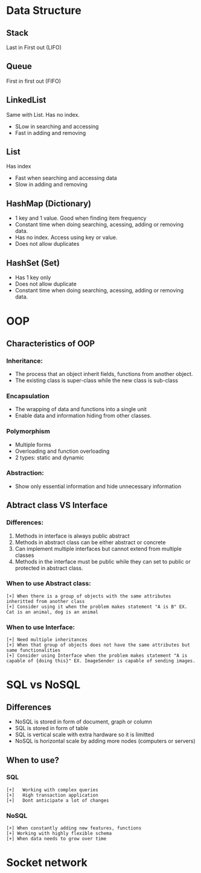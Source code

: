 # Data Structure
## Stack
Last in First out (LIFO)
## Queue
First in first out (FIFO)
## LinkedList
Same with List. Has no index. 
- SLow in searching and accessing
- Fast in adding and removing
## List
Has index
- Fast when searching and accessing data
- Slow in adding and removing
## HashMap (Dictionary)
- 1 key and 1 value. Good when finding item frequency
- Constant time when doing searching, acessing, adding or removing data.
- Has no index. Access using key or value.
- Does not allow duplicates
## HashSet (Set)
- Has 1 key only
- Does not allow duplicate
- Constant time when doing searching, acessing, adding or removing data.
# OOP
## Characteristics of OOP
### Inheritance:
-   The process that an object inherit fields, functions from another object.
-   The existing class is super-class while the new class is sub-class
### Encapsulation
-   The wrapping of data and functions into a single unit
-   Enable data and information hiding from other classes.
### Polymorphism
-   Multiple forms
-   Overloading and function overloading
-   2 types: static and dynamic
### Abstraction:
-   Show only essential information and hide unnecessary information

## Abtract class VS Interface
### Differences:
1.  Methods in interface is always public abstract
2.  Methods in abstract class can be either abstract or concrete
3.  Can implement multiple interfaces but cannot extend from multiple classes
4.  Methods in the interface must be public while they can set to public or protected in abstract class.

### When to use Abstract class:
    [+] When there is a group of objects with the same attributes inheritted from another class
    [+] Consider using it when the problem makes statement "A is B" EX. Cat is an animal, dog is an animal
### When to use Interface:
    [+] Need multiple inheritances
    [+] When that group of objects does not have the same attributes but same functionalities
    [+] Consider using Interface when the problem makes statement "A is capable of {doing this}" EX. ImageSender is capable of sending images.


# SQL vs NoSQL

## Differences
-   NoSQL is stored in form of document, graph or column
-   SQL is stored in form of table
-   SQL is vertical scale with extra hardware so it is limitted
-   NoSQL is horizontal scale by adding more nodes (computers or servers)
##  When to use?
### SQL
    [+]   Working with complex queries
    [+]   High transaction application
    [+]   Dont anticipate a lot of changes
### NoSQL
    [+] When constantly adding new features, functions
    [+] Working with highly flexible schema
    [+] When data needs to grow over time


# Socket network
